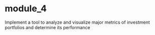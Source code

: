 # module_4
Implement a tool to analyze and visualize major metrics of investment portfolios and determine its performance
